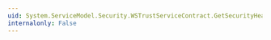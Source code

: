 ```yaml
---
uid: System.ServiceModel.Security.WSTrustServiceContract.GetSecurityHeaderTokenResolver(System.ServiceModel.Channels.RequestContext)
internalonly: False
---
```

